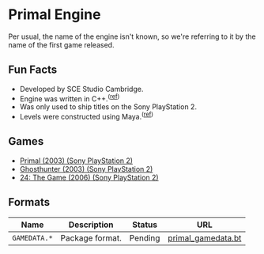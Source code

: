 # Primal Engine

Per usual, the name of the engine isn't known, so we're referring to it by the name of the first game released.

## Fun Facts
- Developed by SCE Studio Cambridge.
- Engine was written in C++.<sup>([ref](https://github.com/TalonBraveInfo/primal-source-tree/tree/master))</sup>
- Was only used to ship titles on the Sony PlayStation 2.
- Levels were constructed using Maya.<sup>([ref](https://talonbrave.info/assets/2024/primal/MAYACOLU.jpg))</sup>

## Games
- [Primal (2003) (Sony PlayStation 2)](https://en.wikipedia.org/wiki/Primal_(video_game))
- [Ghosthunter (2003) (Sony PlayStation 2)](https://en.wikipedia.org/wiki/Ghosthunter_(video_game))
- [24: The Game (2006) (Sony PlayStation 2)](https://en.wikipedia.org/wiki/24:_The_Game)

## Formats
| Name         | Description     | Status  | URL                                      |
|--------------|-----------------|---------|------------------------------------------|
| `GAMEDATA.*` | Package format. | Pending | [primal_gamedata.bt](primal_gamedata.bt) |
